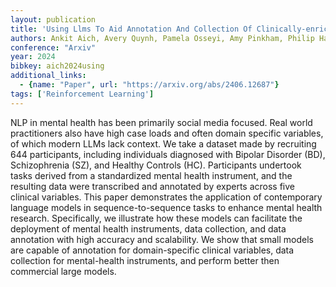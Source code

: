 ```yaml
---
layout: publication
title: 'Using Llms To Aid Annotation And Collection Of Clinically-enriched Data In Bipolar Disorder And Schizophrenia'
authors: Ankit Aich, Avery Quynh, Pamela Osseyi, Amy Pinkham, Philip Harvey, Brenda Curtis, Colin Depp, Natalie Parde
conference: "Arxiv"
year: 2024
bibkey: aich2024using
additional_links:
  - {name: "Paper", url: "https://arxiv.org/abs/2406.12687"}
tags: ['Reinforcement Learning']
---
```

NLP in mental health has been primarily social media focused. Real world
practitioners also have high case loads and often domain specific variables, of
which modern LLMs lack context. We take a dataset made by recruiting 644
participants, including individuals diagnosed with Bipolar Disorder (BD),
Schizophrenia (SZ), and Healthy Controls (HC). Participants undertook tasks
derived from a standardized mental health instrument, and the resulting data
were transcribed and annotated by experts across five clinical variables. This
paper demonstrates the application of contemporary language models in
sequence-to-sequence tasks to enhance mental health research. Specifically, we
illustrate how these models can facilitate the deployment of mental health
instruments, data collection, and data annotation with high accuracy and
scalability. We show that small models are capable of annotation for
domain-specific clinical variables, data collection for mental-health
instruments, and perform better then commercial large models.
